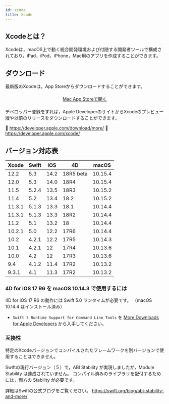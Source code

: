 ```yaml
---
id: xcode
title: Xcode
---
```


## Xcodeとは？

Xcodeは，macOS上で動く統合開発環境および付随する開発者ツールで構成されており，iPad，iPod，iPhone，Mac用のアプリを作成することができます。

## ダウンロード

最新版のXcodeは，App Storeからダウンロードすることができます。

<div markdown="1" style="text-align: center; margin-top: 20px; margin-bottom: 20px">
<a class="button" href="macappstore://itunes.apple.com/app/id497799835?mt=12">Mac App Storeで開く </a>
</div>

デベロッパー登録をすれば，Apple DeveloperのサイトからXcodeのプレビュー版や以前のリリースをダウンロードすることができます。

🔗 https://developer.apple.com/download/more/ 🔗 https://developer.apple.com/xcode/

## バージョン対応表

| Xcode  | Swift | iOS  | 4D        | macOS   |
| ------ | ----- | ---- | --------- | ------- |
| 12.2   | 5.3   | 14.2 | 18R5 beta | 10.15.4 |
| 12.0   | 5.3   | 14.0 | 18R4      | 10.15.4 |
| 11.5   | 5.2.4 | 13.5 | 18R3      | 10.15.2 |
| 11.4   | 5.2   | 13.4 | 18.2      | 10.15.2 |
| 11.3.1 | 5.1.3 | 13.3 | 18.1      | 10.14.4 |
| 11.3.1 | 5.1.3 | 13.3 | 18R2      | 10.14.4 |
| 11.2   | 5.1   | 13.2 | 18        | 10.14.4 |
| 10.2.1 | 5.0   | 12.2 | 17R6      | 10.14.4 |
| 10.2   | 4.2.1 | 12.2 | 17R5      | 10.14.3 |
| 10.1   | 4.2.1 | 12   | 17R4      | 10.13.6 |
| 10.0   | 4.2   | 12   | 17R3      | 10.13.6 |
| 9.4    | 4.1.2 | 11.4 | 17R2      | 10.13.2 |
| 9.3.1  | 4.1   | 11.3 | 17R2      | 10.13.2 |


### 4D for iOS 17 R6 を macOS 10.14.3 で使用するには

4D for iOS 17 R6 の動作には Swift 5.0 ランタイムが必要です。 （macOS 10.14.4 はインストール済み）

 - `Swift 5 Runtime Support for Command Line Tools` を [More Downloads for Apple Developers](https://developer.apple.com/download/more/) から入手してください。


### 互換性

特定のXcodeバージョンでコンパイルされたフレームワークを別バージョンで使用することはできません。

Swiftの現行バージョン（５）で，ABI Stability が実現しましたが，Module Stability は達成されていません。 コンパイル済みのライブラリを配付するためには，両方の Stability が必要です。

詳細はSwiftの公式ブログをご覧ください。 https://swift.org/blog/abi-stability-and-more/

